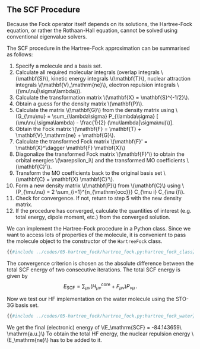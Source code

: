 ## The SCF Procedure

Because the Fock operator itself depends on its solutions, the
Hartree-Fock equation, or rather the Rothaan-Hall equation, cannot
be solved using conventional eigenvalue solvers. 


The SCF procedure in the Hartree-Fock approximation can be 
summarised as follows:

1. Specify a molecule and a basis set.
2. Calculate all required molecular integrals 
   (overlap integrals \\(\mathbf{S}\\), 
   kinetic energy integrals \\(\mathbf{T}\\),
   nuclear attraction integrals \\(\mathbf{V}\_\mathrm{ne}\\),
   electron repulsion integrals \\((\mu\nu|\sigma\lambda\\)).
3. Calculate the transformation matrix \\(\mathbf{X} = \mathbf{S}^{-1/2}\\).
4. Obtain a guess for the density matrix \\(\mathbf{P}\\).
5. Calculate the matrix \\(\mathbf{G}\\) from the density matrix using 
   \\(G_{\mu\nu} = \sum_{\lambda\sigma} P_{\lambda\sigma} [ (\mu\nu|\sigma\lambda) - \frac{1}{2} (\mu\lambda|\sigma\nu)\\)].
6. Obtain the Fock matrix \\(\mathbf{F} = \mathbf{T} + \mathbf{V}\_\mathrm{ne} + \mathbf{G}\\).
7. Calculate the transformed Fock matrix \\(\mathbf{F}' = \mathbf{X}^\dagger \mathbf{F} \mathbf{X}\\)
8. Diagonalize the transformed Fock matrix \\(\mathbf{F}'\\) to obtain the 
   orbital energies \\(\varepsilon\_i\\) and the transformed MO coefficients 
   \\(\mathbf{C}'\\).
9. Transform the MO coefficients back to the original basis set 
   \\(\mathbf{C} = \mathbf{X} \mathbf{C}'\\).
10. Form a new density matrix \\(\mathbf{P}\\) from \\(\mathbf{C}\\)
    using \\(P_{\mu\nu} = 2 \sum_{i=1}^{n_{\mathrm{occ}}} C_{\mu i} C_{\nu i}\\).
11. Check for convergence. If not, return to step 5 with the new density matrix.
12. If the procedure has converged, calculate the quantities of interest 
    (e.g. total energy, dipole moment, etc.) from the converged solution.

We can implement the Hartree-Fock procedure in a Python class. Since we want 
to access lots of properties of the molecule, it is convenient to pass the
molecule object to the constructor of the `HartreeFock` class.
```python
{{#include ../codes/05-hartree_fock/hartree_fock.py:hartree_fock_class}}
```
The convergence criterion is chosen as the absolute difference between the
total SCF energy of two consecutive iterations. The total SCF energy is
given by
$$
  E_{\mathrm{SCF}} = \sum_{\mu\nu} (H_{\mu\nu}^{\mathrm{core}} + F_{\mu\nu}) P_{\nu\mu}\,.
$$

Now we test our HF implementation on the water molecule using the STO-3G basis set.
```python
{{#include ../codes/05-hartree_fock/hartree_fock.py:hartree_fock_water}}
```
We get the final (electronic) energy of \\(E_\mathrm{SCF} = -84.143659\ \mathrm{a.u.}\\) 
To obtain the total HF energy, the nuclear repulsion energy \\(E_\mathrm{ne}\\) 
has to be added to it.

